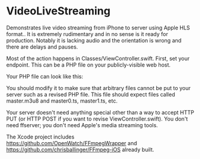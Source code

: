 # VideoLiveStreaming
Demonstrates live video streaming from iPhone to server using Apple HLS format.. It is extremely rudimentary and in no sense is it ready for production. Notably it is lacking audio and the orientation is wrong and there are delays and pauses.

Most of the action happens in Classes/ViewController.swift. First, set your endpoint. This can be a PHP file on your publicly-visible web host. 

Your PHP file can look like this:

<?php
$putdata = fopen("php://input", "r");
$fp = fopen($_GET['filename'], "w");
while ($data = fread($putdata, 1024))
  fwrite($fp, $data);
fclose($fp);
fclose($putdata);
?>

You should modify it to make sure that arbitrary files cannot be put to your server such as a revised PHP file. This file should expect files called master.m3u8 and master0.ts, master1.ts, etc.

Your server doesn't need anything special other than a way to accept HTTP PUT (or HTTP POST if you want to revise ViewController.swift). You don't need ffserver; you don't need Apple's media streaming tools. 

The Xcode project includes https://github.com/OpenWatch/FFmpegWrapper and https://github.com/chrisballinger/FFmpeg-iOS already built. 

